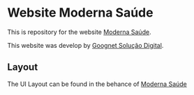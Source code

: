 # Website Moderna Saúde

This is repository for the website [Moderna Saúde](https://modernase.com.br "Clínica de Estética Moderna Saúde").

This website was develop by [Goognet Solução Digital](https://goognet.com.br "Agência Especializada em Marketing Digital").

## Layout

The UI Layout can be found in the behance of [Moderna Saúde](https://www.behance.net/gallery/126417657/Website-Moderna-Saude "Clínica de Estética Moderna Saúde")

